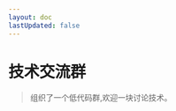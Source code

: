 ```yaml
---
layout: doc
lastUpdated: false
---
```

# 技术交流群
>组织了一个低代码群,欢迎一块讨论技术。
<el-image style="height: 500px;" :preview-src-list="['/uploads/ergroup.JPG']" src="/uploads/ergroup.JPG"/>
